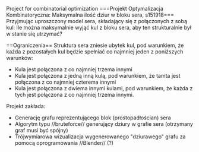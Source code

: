 Project for combinatorial optimization
===Projekt Optymalizacja Kombinatoryczna: Maksymalna ilość dziur w bloku sera, s151918===
Przyjmując uproszczony model sera, składający się z połączonych z sobą kul: Ile można maksymalnie wyjąć kul z bloku sera, aby ten strukturalnie był w stanie się utrzymać?

==Ograniczenia==
Struktura sera zniesie ubytek kul, pod warunkiem, że każda z pozostałych kul będzie spełniać co najmniej jeden z poniższych warunków:
  * Kula jest połączona z co najmniej trzema innymi
  * Kula jest połączona z jedną inną kulą, pod warunkiem, że tamta jest połączona z co najmniej czterema innymi
  * Kula jest połączona z dwiema innymi kulami, pod warunkiem, że każda z tych jest połączona z co najmniej trzema innymi.

Projekt zakłada: 
  * Generację grafu reprezentującego blok (prostopadłościan) sera
  * Algorytm typu //bruteforce// generujący dziury w grafie sera (otrzymany graf musi być spójny)
  * Trójwymiarowa wizualizacja wygenerowanego "dziurawego" grafu za pomocą oprogramowania //Blender// (?)
